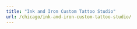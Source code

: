 ```yaml
---
title: "Ink and Iron Custom Tattoo Studio"
url: /chicago/ink-and-iron-custom-tattoo-studio/
---
```

